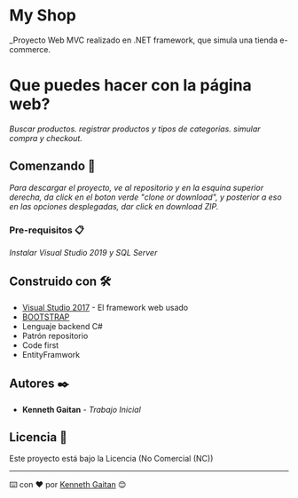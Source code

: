 # My Shop

_Proyecto Web MVC realizado en .NET framework, que simula una tienda e-commerce.

# Que puedes hacer con la página web?
_Buscar productos._
_registrar productos y tipos de categorias._
_simular compra y checkout._

## Comenzando 🚀

_Para descargar el proyecto, ve al repositorio y en la esquina superior derecha, da click en el boton verde "clone or download", y posterior a eso en las opciones desplegadas, dar click en download ZIP._




### Pre-requisitos 📋

_Instalar Visual Studio 2019 y SQL Server_





## Construido con 🛠️



* [Visual Studio 2017](https://visualstudio.microsoft.com/es/vs/) - El framework web usado
* [BOOTSTRAP](https://getbootstrap.com/) 
* Lenguaje backend C#
* Patrón repositorio
* Code first
* EntityFramwork


## Autores ✒️



* **Kenneth Gaitan** - *Trabajo Inicial* 




## Licencia 📄

Este proyecto está bajo la Licencia (No Comercial (NC)) 





---
⌨️ con ❤️ por [Kenneth Gaitan](https://www.linkedin.com/in/davidevanks/) 😊
